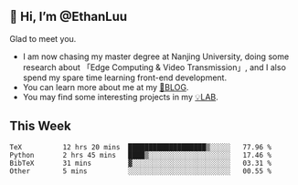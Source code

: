 ## 👋 Hi, I’m @EthanLuu

Glad to meet you.

- I am now chasing my master degree at Nanjing University, doing some research about 「Edge Computing & Video Transmission」, and I also spend my spare time learning front-end development.
- You can learn more about me at my [📝BLOG](https://blog.ethanloo.cn).
- You may find some interesting projects in my [💡LAB](https://lab.ethanloo.cn).

## This Week
<!--START_SECTION:waka-->

```text
TeX          12 hrs 20 mins  ███████████████████▒░░░░░   77.96 %
Python       2 hrs 45 mins   ████▒░░░░░░░░░░░░░░░░░░░░   17.46 %
BibTeX       31 mins         ▓░░░░░░░░░░░░░░░░░░░░░░░░   03.31 %
Other        5 mins          ░░░░░░░░░░░░░░░░░░░░░░░░░   00.55 %
```

<!--END_SECTION:waka-->
